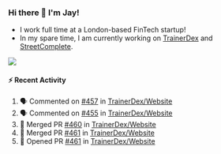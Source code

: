 ### Hi there 👋 I'm Jay!
* I work full time at a London-based FinTech startup!
* In my spare time, I am currently working on [TrainerDex](https://www.github.com/TrainerDex) and [StreetComplete](https://github.com/streetcomplete/StreetComplete).

[<img src="https://github-readme-stats.vercel.app/api/wakatime?username=TurnrDev&layout=compact&custom_title=Last 7 Days Language Breakdown" />](https://wakatime.com/@TurnrDev)  

#### :zap: Recent Activity
<!--START_SECTION:activity-->
1. 🗣 Commented on [#457](https://github.com/TrainerDex/Website/issues/457) in [TrainerDex/Website](https://github.com/TrainerDex/Website)
2. 🗣 Commented on [#455](https://github.com/TrainerDex/Website/issues/455) in [TrainerDex/Website](https://github.com/TrainerDex/Website)
3. 🎉 Merged PR [#460](https://github.com/TrainerDex/Website/pull/460) in [TrainerDex/Website](https://github.com/TrainerDex/Website)
4. 🎉 Merged PR [#461](https://github.com/TrainerDex/Website/pull/461) in [TrainerDex/Website](https://github.com/TrainerDex/Website)
5. 💪 Opened PR [#461](https://github.com/TrainerDex/Website/pull/461) in [TrainerDex/Website](https://github.com/TrainerDex/Website)
<!--END_SECTION:activity-->
